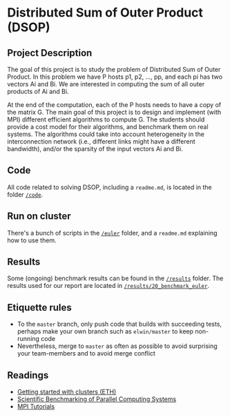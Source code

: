 # Distributed Sum of Outer Product (DSOP)

## Project Description

The goal of this project is to study the problem of Distributed Sum of Outer Product. In this problem we have P hosts
p1, p2, ..., pp, and each pi has two vectors Ai and Bi. We are interested in computing the sum of all outer products of
Ai and Bi.

At the end of the computation, each of the P hosts needs to have a copy of the matrix G. The main goal of this project
is to design and implement (with MPI) different efficient algorithms to compute G. The students should provide a cost
model for their algorithms, and benchmark them on real systems. The algorithms could take into account heterogeneity in
the interconnection network (i.e., different links might have a different bandwidth), and/or the sparsity of the input
vectors Ai and Bi.

## Code

All code related to solving DSOP, including a `readme.md`, is located in the folder [`/code`](code).

## Run on cluster

There's a bunch of scripts in the [`/euler`](euler) folder, and a `readme.md` explaining how to use them.

## Results

Some (ongoing) benchmark results can be found in the [`/results`](https://github.com/elwin/dphpc_results/) folder.
The results used for our report are located in [`/results/20_benchmark_euler`](https://github.com/elwin/dphpc_results/tree/master/20_benchmark_euler).

## Etiquette rules

- To the `master` branch, only push code that builds with succeeding tests, perhaps make your own branch such
  as `elwin/master` to keep non-running code
- Nevertheless, merge to `master` as often as possible to avoid surprising your team-members and to avoid merge conflict

## Readings

- [Getting started with clusters (ETH)](https://scicomp.ethz.ch/wiki/Getting_started_with_clusters)
- [Scientific Benchmarking of Parallel Computing Systems](http://spcl.inf.ethz.ch/Teaching/2021-dphpc/hoefler-scientific-benchmarking.pdf)
- [MPI Tutorials](https://mpitutorial.com/)

